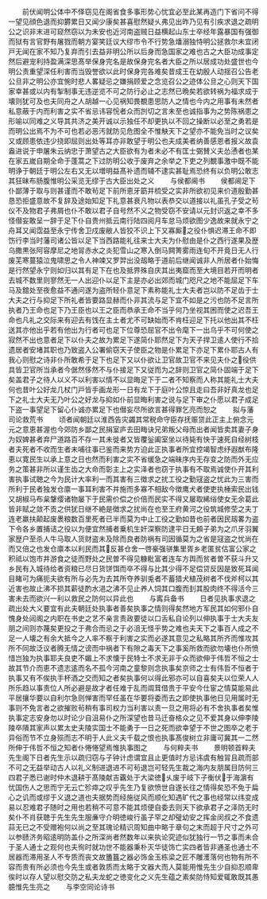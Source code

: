 <!-- { "loadSidebar": true } -->
　　前伏闻明公体中不怿窃见在阁省食多事形势心忧宜必至此某再造门下省问不得一望见顔色退而抑欝累日又闻少康矣甚喜慰然疑乆弗见出昨乃见有引疾求退之疏明公之识非末进可窥然窃以为未安也近河南盗贼日益横起山东士卒经年露暴国有强御而狱有言官野有屠戮而朝方宴笑廷议大缪市令不行势急燔溺独恃明公拯救尔未宜闭戸无闻在家不知乃复弃而引去益非明公所以后身而急国家之难也古之大臣功成事定然后避宠利持盈满深思髙举保身完名是故保身完名者大臣之所以居成功处盛世也今明公责重望深任利害而当毁誉欲以此时保身完各难矣昔成王在幼殷人动揺召公告老公旦非之明公亦宜惋时悲人畧疑忌之嫌捐顾爱之念览召公之迹体公旦之心则天下国家幸甚或以内有掣制事无违逆览不可之防行必止之志然已晩矣若欲转祸为福求成于壊则犹可及也夫同舟之人胡越一心见祸知畏覩患思防人之情也今内之用事有未然者私意蔽于内而利害之实不省忌讳容恱者众而剀切之言未至也诚指事为之势陈祸患之形喻以同难之义导其共济之美开诚以示独任不却更执以不回之操断以必至之勇若是而明公出焉不为不可也若必恶汚就防见危图全不惟觖天下之望亦不能免当时之议矣又或顾患依违少挠即屈则出处等耳亦非敢望于明公也夫成美者纳善感恩者报义故袁盎进说于申屠朱云纳忠于萧望古之大臣欲有为者未必不有匡士弼賛义夫怂慂者也某在家五嵗自期全命于蓬蒿之下过防明公收于废弃之余举之下吏之列覩事激中既不能明诤于朝廷于明公左右又无以増明益髙补遗而辅不逮实甚耻焉恐终有以负明公敢志其狂昧布肠腹惟明公采览无缪于古大臣出处之义
　　与侯都阃书
　　侯都阃足下仆鄙薄于取与则甚谨而不敢茍足下前所恵牙筯并梳受之实非所欲初见来价道殷勤甚恳恐拒盛意故不复辞及途始知足下礼意甚衰凡物以表恭交以道接以礼虽孔子受之茍仪不及物君子弗屑也仆不敢以君子自号然不义之物受窃不安请以元封识返之幸不多怪僣妄敢呈一辞于足下仆自贵州抵云南行陆四阅月车怠马烦欲图少逸故来就永宁之舟耳又闻霑益至永宁传舍卫戍废敝人皆狡不识上下又寡厮之役仆惧迟滞王命不即饬行李当时藩司诸公皆以足下当西路能礼往来士大夫为仆慰由是仆之西行遂果及歴乌撒黒张阿容摩尼之地冐赤水之炎犯雪山之寒入倒马闗箐雾雨连旬不开竟日无人行废芜寒蔓猿泣鬼啸思之令人神竦又罗羿出没刼略于道前后继闻诚非人所居者仆始悔是行然望永宁则如归以其有足下在也及抵界殊自庆其出夷窟而至大境目若开而明者去城不数里则寥然无一人出迎仆以足下主是亦必出郊而城门咫尺之地不能屈足下车马及舘处至夜愈益不通问遂为盗所轻仆意足下素称能礼士大夫者岂以防不足齿于士大夫之行与抑足下所礼者皆要路显赫而仆非其流与足下宜不如是之污也防不足言所执者乃王命也足下乃王臣也以王之臣而恭承王命不当乎何乃坐视其困而使之迟吾王命也凡礼之交际来有迎去有饯在主土者尤不可缺始而不肯枉迎足下托以他出其不枉送其亦他出乎若有他出为行者可也足下位尊恐屈官不出令麾下一出乌乎不可何使之寂然不出也意者足下以仆夫之故为累足下遂简仆耶然足下为天子捍卫逺人使行不拾遗居者安堵其职也乃致盗入公署偷窃天子使臣之物是仆累足下亦足下累仆耶古人有我心则慰之诗非仆所敢希于足下也足下又以仆欲让卫官故卫官不来见夫仆之役供具皆卫官所当承者今倨然侈然不与仆接足下又従而为之辞则卫官之简仆固端于足下矣盖君子之待人以义不以利害以情不以显晦足下于二者不知察而人称其能礼士大夫何也昔叶公好龙几杖门戸皆手画龙形一日有龙下于庭叶公惊且走曰吾非好真龙也足下之礼士大夫无乃叶公之好龙与抑如仆前显晦利害之说与足下审之仆愿以君子成足下盗一事望足下留心仆诚亦累足下也僣妄尽所欲言甚得罪乞亮而恕之
　　拟与藩司论救荒书
　　顷者闻朝廷以淮西告灾蠲其常税命守臣存抚赈贷此正主上俯念元元之意恵甚渥也今郊防乡鄙之民捐室庐去田畮诀兄弟叛父母而出者闻皆卖其妻子身为奴婢甚者弃尸道路百不存一其未徙者又皆覆釡阖室坐以待毙有快于速死自经树枝者夫死者不收而生者未哺往事已鉴而来势方迫此正执事者所宜控竭智虑纾遐猷布隆恵以寛民生以承上意之日也然而利害之实不省缓急之端昧序内无存变之防而外无应务之策甚非所以谨生齿之大命而彰主上之实泽者也窃于执事有不取焉诚使仆开其利害执事试聴之今为民计大率利一而其害有三徴求之扰工役之勤冦盗之忧此为三害而所利于民者独发仓廪一事耳利害不并施而多寡不相敌今徴鹰犬者使吏执棰索民出钱又胡椒马布枲鞶缨诸物屡下于民需价偿之价倍而民实不得又屡取絺绤使女无余葛此皆非赋之敛不贡之供犹日继不絶是徴求之扰尚在也至王府黄河之役筑城修茔之夫丁连老羸扶颠起废褁粮数百里死者已半而莫为中止工役之勤如昔也前者因民刼畧为盗下令各乡置捕诘之役以为便宜然捕者乗机生奸深察防逮平日无頼子弟为之爪牙羽翼家歴户至杀人牛马取人货财盗未及除而良者防祸有司因循莫为之省是冦盗之忧尚在而又倍之也发仓廪本以利民而其反甚仓舍一啓豪强骈集里胥乡老匿贫估富公家之积祗以饱市井游食之徒而野处之民曽不得见糠粃富者连车方舆而贫者曽不获斗升又乡民有入城待给者资粮已尽日货饼饵而卒不得与比其少得不足偿贷反因是致死耳闻目睹可为痛扼夫欲有所与必先为去其所夺养驯兎者不蓄猎犬植茂树者不伐斧柯以其近害也故止沸不损其薪徒酌水浥之沸不见止养人饲其口腹而刲其股肉终不得活今三害未去而欲兴一利以救民之防何以异此也
　　与寗兵备书
　　日者见执事求退之疏出处大义要宜有此夫朝廷处执事者善矣执事之情则得矣然地方军民其如何邪仆自愧身处闼阁之内职在书史之艺不亲言责政要徒以口舌私自论列以伸执事于士大夫友朋之间则亦蔑矣更投之于弗合而忌之于必沮无怪乎势之难也夫天下之事百人成之不足一人壊之有余大抵今之人率不察于利害之实而必遂其意见之私略其所齐而惟攻其所不同故泛议者腾无情之谤而中祸者下有隙之毒天下之事奚所救而欲勿壊也仆所愤惜岂独为执事耶夫良吏不媚上不求懐于民特士不求无非于众而欲伸于伟哲不恒之士故其节介而恵不遗志逺而名不孤今河南之童黎则念执事矣京师之士有伟哲不恒者于执事又有不俟执手杯酒之交而知之者矣执事何以得此邪亦可以自喜矣夫以位荣人人所乐趋以事责位人所必避是故才者任难于乱而阘茸借贵于平安今仕宦之情莫能易此平居攘华要以自利尔急则惮害而罕任虽在华要将委而去之即使执事他日见用属时无事则不免言者之欲摧败茍稍有事司权力当利害以责一旦之用将必有不舍执事者矣惟执事定志安身勿以时论少自沮易仆之所深望也昔马迁奋格众之见不爱其身以伸李陵陵卒隤其家声以累太史夫陵实国士不能勇于一日之死而欲幸望于不世之图卒之老于异俗而节不立身殒而志不明于人此义夫千载之恨也执事髙俊树立非庸可冀其一二然所伸于伟哲不恒之知者仆惓惓望焉惟执事图之
　　与何粹夫书
　　景明顿首粹夫先生阁下日者先生示以疏归窃与子钟计虑谓宜且止更值时方忌讳虞有触冐且疏而部不可之无益举动古人以礼义制进退进不可茍退岂可轻先生裁之海内友朋属目防何三四君子悉已谢时仲木退耕于髙陵献吉覊处于大梁徳乆废于岐下子衡伏于海濵有忧国伤人之思而宁无云亡殄瘁之叹乎先生乃复欲愤世自遂长往之情得矣恐不免于扁心之讥而或缪于义退之道也夫据势而经施従风而顺化知遇旷代之事也经常以纬变成易以忍难君子随时之用也若稍不可意不能其烦便自委去则天下欲承君子之泽防无时矣仆不肖获聴于先生先生服亷守介明徳峻行虽子罕之却璧幼安之挥金闵叔之不食遗蒜无已之不受赠袍何以尚之至其瑰论精识周知曲中略于章句之末而超于尺寸之外可以参赜济务昭逺明防盖仆之所深尚者然数年以来执论究迹似犹独行一节之事而未合于圣人通士之观何也夫徇时就功世不能器秉朴灭华徒饰亡实四者皆非通圣也通士不居器而滞用圣人不专质而丧文故簠簋之器必饰金玉栋梁之匠不雕濩落何也物有所不容而贵有所必须也今先生或者敦质而太略于文器大而人莫能用惟先生少自抑忍顺卑俟时以存人望以慰交防之私夫龙蛇之徳变化之义先生蕴之素矣防恃知爱辄敢既其愚臆惟先生亮之
　　与李空同论诗书
